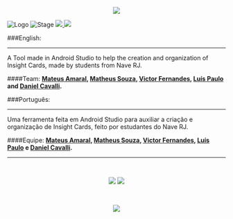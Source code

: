 <p align="center">
  <a href="http://www.insighting.xyz/" target="_blank">
    <img src="http://i.imgur.com/7E73CgZ.png"/>
  </a>
</p>

![Logo](https://img.shields.io/badge/Ins-ighting-blue.svg)
![Stage](https://img.shields.io/badge/Stage-Developing-red.svg)
<a href="http://www.insighting.xyz/">
  <img src="https://img.shields.io/badge/Insighting-Website-green.svg"/>
</a>
<a href="https://www.facebook.com/insightingapp/">
  <img src="https://img.shields.io/badge/Insighting-Facebook-blue.svg"/>
</a>

###English:
___________
A Tool made in Android Studio to help the creation and organization of Insight Cards, made by students from Nave RJ.

####Team:
**[Mateus Amaral](https://github.com/gitmateusamaral), [Matheus Souza](https://github.com/mathino), [Victor Fernandes](https://github.com/victorffernandes), [Luís Paulo](https://github.com/lpaulobos) and [Daniel Cavalli](https://github.com/danielcavalli).**

###Português:
___________
Uma ferramenta feita em Android Studio para auxiliar a criação e organização de Insight Cards, feito por estudantes do Nave RJ.

####Equipe:
**[Mateus Amaral](https://github.com/gitmateusamaral), [Matheus Souza](https://github.com/mathino), [Victor Fernandes](https://github.com/victorffernandes), [Luís Paulo](https://github.com/lpaulobos) e [Daniel Cavalli](https://github.com/danielcavalli).**
___________
</br>

<p align="center">
  <img src="http://i.imgur.com/D4wJu57.png">
  <img src="http://i.imgur.com/zfYLsyl.png">
</p>

</br>

<p align="center">
  <img src="http://i.imgur.com/Kuk2TwF.png">
</p>






